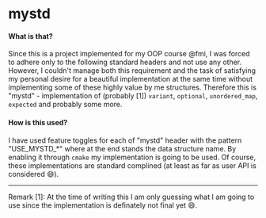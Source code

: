 # mystd

#### What is that?

Since this is a project implemented for my OOP course @fmi, I was forced to
adhere only to the following standard headers and not use any other. However, I
couldn't manage both this requirement and the task of satisfying my personal
desire for a beautiful implementation at the same time without implementing
some of these highly value by me structures. Therefore this is "mystd" -
implementation of (probably [1]) `variant`, `optional`, `unordered_map`,
`expected` and probably some more.

#### How is this used?

I have used feature toggles for each of "mystd" header with the pattern
"USE\_MYSTD\_\*" where  at the end stands the data structure name. By enabling
it through `cmake` my implementation is going to be used. Of course, these
implementations are standard complined (at least as far as user API is
considered :smile:).

-----

Remark [1]: At the time of writing this I am only guessing what I am going to
use since the implementation is definately not final yet :smile:.
